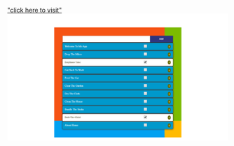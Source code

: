 ["click here to visit"](https://ecxapi.herokuapp.com/ "Hosted Link")
![alt text](https://github.com/ogheneovo12/TodoApp/blob/master/public/todoAll.png "Todoall ")
